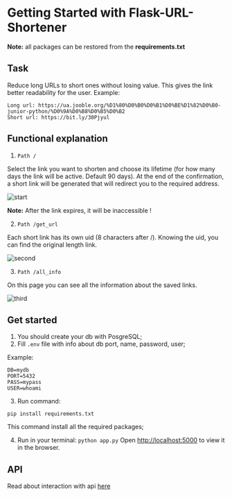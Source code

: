 # Getting Started with Flask-URL-Shortener

**Note:** all packages can be restored from the **requirements.txt**

## Task

Reduce long URLs to short ones without losing value. This gives the link better readability for the user.
Example:
```
Long url: https://ua.jooble.org/%D1%80%D0%B0%D0%B1%D0%BE%D1%82%D0%B0-junior-python/%D0%9A%D0%B8%D0%B5%D0%B2
Short url: https://bit.ly/30Pjyul
```

## Functional explanation
1. ```Path /```

Select the link you want to shorten and choose its lifetime (for how many days the link will be active. Default 90 days).
At the end of the confirmation, a short link will be generated that will redirect you to the required address.

![start](https://user-images.githubusercontent.com/77641899/135723904-6d52cf2f-253e-43cb-8bda-5b9e293f5cf8.png)

**Note:** After the link expires, it will be inaccessible !


2. ```Path /get_url```

Each short link has its own uid (8 characters after /). Knowing the uid, you can find the original length link.

![second](https://user-images.githubusercontent.com/77641899/135724046-0256c0e9-e8f6-420c-b384-4107303edc40.png)

3. ```Path /all_info```

On this page you can see all the information about the saved links.

![third](https://user-images.githubusercontent.com/77641899/135724128-88739d5c-ea74-4b8c-803e-2955c51a9700.png)


## Get started
1. You should create your db with PosgreSQL;
2. Fill ```.env``` file with info about db port, name, password, user;

Example:
```
DB=mydb
PORT=5432
PASS=mypass
USER=whoami
```
3. Run command:
```
pip install requirements.txt
```
This command install all the required packages;

4. Run in your terminal:
```python app.py```
Open [http://localhost:5000](http://localhost:5000) to view it in the browser.

## API

Read about interaction with api [here]()
